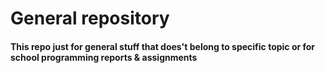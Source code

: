 # General repository
#### This repo just for general stuff that does't belong to specific topic or for school programming reports & assignments 

